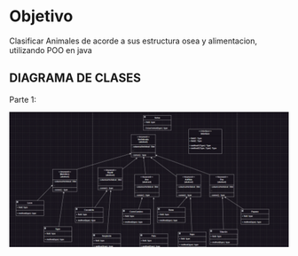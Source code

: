 # Objetivo

Clasificar Animales de acorde a sus estructura osea y alimentacion, utilizando POO en java

## DIAGRAMA DE CLASES

Parte 1:

![Alt text](image.png)
